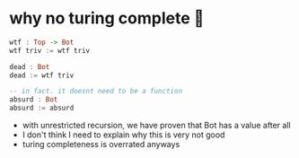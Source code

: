 # why no turing complete 🥺

```haskell
wtf : Top -> Bot
wtf triv := wtf triv

dead : Bot
dead := wtf triv

-- in fact. it doesnt need to be a function
absurd : Bot
absurd := absurd
```

- with unrestricted recursion, we have proven that Bot has a value after all
- I don't think I need to explain why this is very not good
- turing completeness is overrated anyways